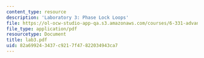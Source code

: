 ```yaml
---
content_type: resource
description: 'Laboratory 3: Phase Lock Loops'
file: https://ol-ocw-studio-app-qa.s3.amazonaws.com/courses/6-331-advanced-circuit-techniques-spring-2002/82a699243437c9217f47822034943ca7_lab3.pdf
file_type: application/pdf
resourcetype: Document
title: lab3.pdf
uid: 82a69924-3437-c921-7f47-822034943ca7
---
```

